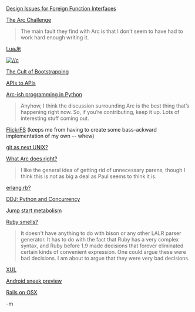 <a href="http://autocad.xarch.at/lisp/ffis.html">Design Issues for Foreign Function Interfaces</a><br/>

<a href="http://www.paulgraham.com/arcchallenge.html">The Arc Challenge</a><br/>
<blockquote>The main fault they find with Arc is that I don't seem to have had to work hard enough writing it.</blockquote>

<a href="http://article.gmane.org/gmane.comp.lang.lua.general/44781">LuaJit</a><br/>

<a href="http://flickr.com/photos/dansays/sets/72157603835099525/"><img src="http://farm3.static.flickr.com/2092/2235392314_d5d65f9eb5.jpg" alt="//c" /></a><br/>

<a href="http://use.perl.org/~chromatic/journal/35563">The Cult of Bootstrapping</a><br/>

<a href="http://chadfowler.com/2007/9/5/writing-apis-to-wrap-apis">APIs to APIs</a><br/>

<a href="http://blog.pipinghot.info/?p=7">Arc-ish programming in Python</a><br/>
<blockquote>Anyhow, I think the discussion surrounding Arc is the best thing that’s happening right now. So, if you’re contributing, keep it up. Lots of interesting stuff coming out.</blockquote>

<a href="http://manishrjain.googlepages.com/flickrfs">FlickrFS</a> (keeps me from having to create some bass-ackward implementation of my own -- whew)<br/>

<a href="http://www.advogato.org/person/apenwarr/diary/371.html">git as next UNIX?</a><br/>

<a href="http://rondam.blogspot.com/2008/02/what-arc-gets-right.html">What Arc does right?</a><br/>
<blockquote>I like the general idea of getting rid of unnecessary parens, though I think this is not as big a deal as Paul seems to think it is.</blockquote>

<a href="http://doc.revactor.org/files/README.html">erlang.rb?</a><br/>

<a href="http://ddj.com/linux-open-source/206103078?cid=RSSfeed_DDJ_OpenSource">DDJ: Python and Concurrency</a><br/>

<a href="http://laurensfitness.com/2008/01/10/increase-your-metabolism-11-helpful-tips/">Jump start metabolism</a><br/>

<a href="http://jfm3-repl.blogspot.com/2008/02/growth-syntax-ruby-19-and-that-bad.html">Ruby smells?</a><br/>
<blockquote>It doesn't have anything to do with bison or any other LALR parser generator. It has to do with the fact that Ruby has a very complex syntax, and Ruby before 1.9 made decisions that forever eliminated certain kinds of convenient expression. One could argue these were bad decisions. I am about to argue that they were very bad decisions. </blockquote>

<a href="http://www.xulplanet.com/tutorials/xultu/intro.html">XUL</a><br/>

<a href="http://www.regdeveloper.co.uk/2008/02/02/google_android_developers_view/">Android sneek preview</a>

<a href="http://developer.apple.com/tools/rubyonrails.html">Rails on OSX</a><br/>

-m